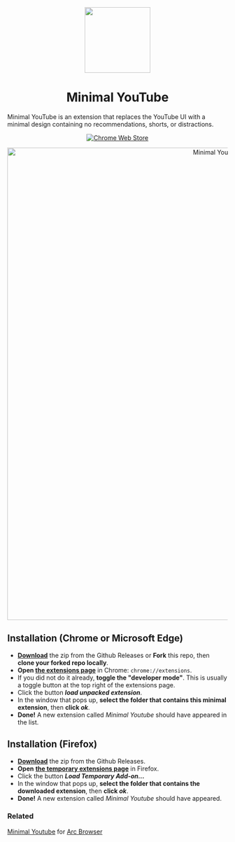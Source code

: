 <div align="center">
  <img src="assets/logo.png" width="150">
  <h1>Minimal YouTube</h1>
</div>

Minimal YouTube is an extension that replaces the YouTube UI with a minimal design containing no recommendations, shorts, or distractions.

<p align="center">
  <a rel="noreferrer noopener" href="https://chrome.google.com/webstore/detail/minimal-youtube/imnffafnaoooaedkhappfhomnnpigogk">
    <img alt="Chrome Web Store" src="https://img.shields.io/badge/Chrome-141e24.svg?&style=for-the-badge&logo=google-chrome&logoColor=white" >
  </a>
</p>

<p align="center">
  <img src="assets/screenshot-chrome.png" width="1080" alt="Minimal Youtube on Gooogle Chrome">
</p>

## Installation (Chrome or Microsoft Edge)
- **[Download](https://github.com/dephraiim/minimal-youtube/releases/download/1.0.0/minimal_youtube-1.0.0.zip)** the zip from the Github Releases or  **Fork** this repo, then **clone your forked repo locally**.
- **Open [the extensions page](chrome://extensions)** in Chrome: `chrome://extensions`.
- If you did not do it already, **toggle the "developer mode"**. This is usually a toggle button at the top right of the extensions page.
- Click the button **_load unpacked extension_**.
- In the window that pops up, **select the folder that contains this minimal extension**, then **click _ok_**.
- **Done!** A new extension called _Minimal Youtube_ should have appeared in the list.

## Installation (Firefox)
- **[Download](https://github.com/dephraiim/minimal-youtube/releases/download/1.0.0/minimal_youtube-1.0.0.zip)** the zip from the Github Releases.
- **Open** [**the temporary extensions page**](about:debugging#/runtime/this-firefox) in Firefox.
- Click the button **_Load Temporary Add-on..._**
- In the window that pops up, **select the folder that contains the downloaded extension**, then **click _ok_**.
- **Done!** A new extension called _Minimal Youtube_ should have appeared.



### Related

[Minimal Youtube](https://github.com/0kzh/minimal-youtube/) for [Arc Browser](https://arc.net)
